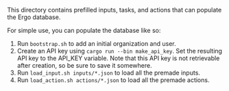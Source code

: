 This directory contains prefilled inputs, tasks, and actions that can populate the Ergo database.

For simple use, you can populate the database like so:

1. Run `bootstrap.sh` to add an initial organization and user.
2. Create an API key using `cargo run --bin make_api_key`. Set the resulting API key to the API_KEY variable. Note that this
API key is not retrievable after creation, so be sure to save it somewhere.
3. Run `load_input.sh inputs/*.json` to load all the premade inputs.
4. Run `load_action.sh actions/*.json` to load all the premade actions.
